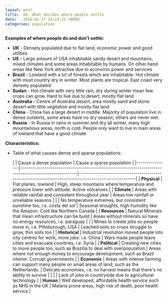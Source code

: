 ```yaml
---
layout: post
title:  04. What decides where people settle
date:   2016-01-27 14:24:23 +0000
categories: population
---
```


**Examples of where people do and don't settle:**

* **UK** - Densely populated due to flat land, economic power and good utilities
* **US** - Large amount of USA inhabitable sandy desert and mountains, mixed climates and some areas inhabitable by humans. On other hand areas like New York attractive due to economic power and services
* **Brazil** - Lowland with a lot of forests which are inhabitable. Hot climate with most country dry in winter. Most plants are tropical. East coast very densely populated
* **Sudan** - Hot climate with very little rain, dry during winter mean few crops can grow. Hard to live due to desert, mostly flat land
* **Australia** - Centre of Australia desert, area mostly sand and stone desert with little vegitation and mostly flat land
* **China** - China has a large desert in middle. Majority of population live in dense outskirts, some areas have no dry season, others are never wet.
* **Russia** - In Russia in rains in summer and dry all winter, many high mountainous areas, north is cold. People only want to live in main areas of lowland that have a good climate


**Characteristics:**

* Table of what causes dense and sparse populations:

	|                | Cause a dense population                                                                             | Cause a sparse population                                                                            |
|----------------|------------------------------------------------------------------------------------------------------|------------------------------------------------------------------------------------------------------|
| **Physical**   | Flat planes, lowland                                                                                 | High, steep mountains where temperature and pressure lower with altitude. Active volcanoes           |
| **Climate**    | Areas with reliable rainfall and consistent  throughout year                                         | Areas low rainfall or unreliable seasons                                                             |
|                | No temperature extremes, but consistent sunshine too, i.e. costa del sol                             | Seasonal droughts, high humidity like the Amazon. Cold like Northern Canada                          |
| **Resources**  | Natural Minerals that mean infrastructure can be build                                               | Areas without minerals so have no energy resources, i.e. paraguay                                    |
|                | Mines to create jobs so people move in, i.e. Pittsborough, USA                                       | Leached soils so crops struggle to grow, thin soils too                                              |
| **Historical** | Industrial revolution moved people into city centres for work, more jobs: i.e. China                 | Wars made people leave cities and evacuate countries, i.e. Syria                                     |
| **Political**  | Creating new cities to move people too, such as Brazilia to deal with overpopulation                 | Areas where not enough money to encourage  development, such as Brazil interior. Corrupt governments |
| **Economic**   | Areas with intense farming can support many people on small areas of land, such as the Netherlands.  | Delicate economies, i.e. no harvest means that there's no ability to survive                         |
|                |                                                                                                      | Lack of jobs in countryside due to agricultural technology                                           |
| **Human**      | Well developed, affordable health service such as NHS in the UK                                      | Malaria prone areas, high risk of death, poor health service                                         |